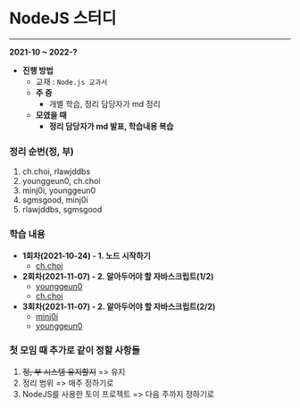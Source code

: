 # NodeJS 스터디

---

**2021-10 ~ 2022-?**
* **진행 방법**
  * 교재 : `Node.js 교과서`
  * **주 중**
    * 개별 학습, 정리 담당자가 md 정리
  * **모였을 때**
    * **정리 담당자가 md 발표, 학습내용 복습**
    
### 정리 순번(정, 부)
1. ch.choi, rlawjddbs
2. younggeun0, ch.choi
3. minj0i, younggeun0
4. sgmsgood, minj0i
5. rlawjddbs, sgmsgood

### 학습 내용
  * **1회차(2021-10-24) - 1. 노드 시작하기**
    * [ch.choi](https://github.com/ohbokdong/NodeJSStudy/blob/main/summary/week1/ch.choi.md)
  * **2회차(2021-11-07) - 2. 알아두어야 할 자바스크립트(1/2)**
    * [younggeun0](https://github.com/ohbokdong/NodeJSStudy/blob/main/summary/week2/younggeun0.md)
    * [ch.choi](https://github.com/ohbokdong/NodeJSStudy/blob/main/summary/week2/ch.choi.md)
  * **3회차(2021-11-07) - 2. 알아두어야 할 자바스크립트(2/2)**
    * [minj0i](https://github.com/ohbokdong/NodeJSStudy/blob/main/summary/week3/minj0i.md)
    * [younggeun0](https://github.com/ohbokdong/NodeJSStudy/blob/main/summary/week2/younggeun0.md)

### 첫 모임 때 추가로 같이 정할 사항들

1. ~~정, 부 시스템 유지할지~~ => 유지
2. 정리 범위 => 매주 정하기로
3. NodeJS를 사용한 토이 프로젝트 => 다음 주까지 정하기로

